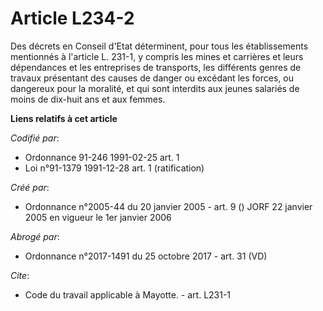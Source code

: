 # Article L234-2

Des décrets en Conseil d'Etat déterminent, pour tous les établissements mentionnés à l'article L. 231-1, y compris les mines
et carrières et leurs dépendances et les entreprises de transports, les différents genres de travaux présentant des causes de
danger ou excédant les forces, ou dangereux pour la moralité, et qui sont interdits aux jeunes salariés de moins de dix-huit
ans et aux femmes.

**Liens relatifs à cet article**

_Codifié par_:

  - Ordonnance 91-246 1991-02-25 art. 1
  - Loi n°91-1379 1991-12-28 art. 1 (ratification)

_Créé par_:

  - Ordonnance n°2005-44 du 20 janvier 2005 - art. 9 () JORF 22 janvier 2005 en vigueur le 1er janvier 2006

_Abrogé par_:

  - Ordonnance n°2017-1491 du 25 octobre 2017 - art. 31 (VD)

_Cite_:

  - Code du travail applicable à Mayotte. - art. L231-1
